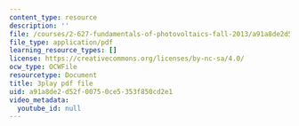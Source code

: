 ```yaml
---
content_type: resource
description: ''
file: /courses/2-627-fundamentals-of-photovoltaics-fall-2013/a91a8de2d52f00750ce5353f850cd2e1_BcVzc6IGwS0.pdf
file_type: application/pdf
learning_resource_types: []
license: https://creativecommons.org/licenses/by-nc-sa/4.0/
ocw_type: OCWFile
resourcetype: Document
title: 3play pdf file
uid: a91a8de2-d52f-0075-0ce5-353f850cd2e1
video_metadata:
  youtube_id: null
---
```

